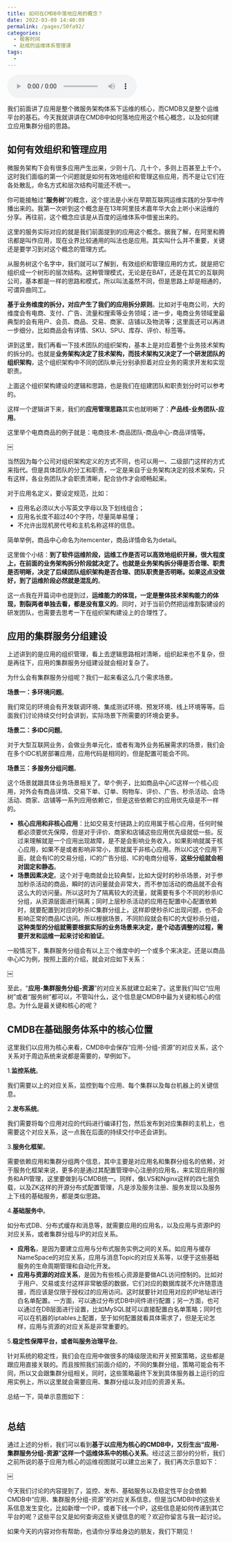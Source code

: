 ```yaml
---
title: 如何在CMDB中落地应用的概念？
date: 2022-03-09 14:40:09
permalink: /pages/50fa92/
categories:
  - 极客时间
  - 赵成的运维体系管理课
tags:
  - 
---
```

<audio title="08.如何在CMDB中落地应用的概念？" src="https://static001.geekbang.org/resource/audio/c8/f7/c82478782d1b0a67f936d07ac55ea8f7.mp3" controls="controls"></audio> 
<p>我们前面讲了应用是整个微服务架构体系下运维的核心，而CMDB又是整个运维平台的基石。今天我就讲讲在CMDB中如何落地应用这个核心概念，以及如何建立应用集群分组的思路。</p>
<h2>如何有效组织和管理应用</h2>
<p>微服务架构下会有很多应用产生出来，少则十几、几十个，多则上百甚至上千个。这时我们面临的第一个问题就是如何有效地组织和管理这些应用，而不是让它们在各处散乱，命名方式和层次结构可能还不统一。</p>
<p>你可能接触过“<strong>服务树</strong>”的概念，这个提法是小米在早期互联网运维实践的分享中传播出来的。我第一次听到这个概念是在13年阿里技术嘉年华大会上听小米运维的分享。再往前，这个概念应该是从百度的运维体系中借鉴出来的。</p>
<p>这里的服务实际对应的就是我们前面提到的应用这个概念。据我了解，在阿里和腾讯都是叫作应用，现在业界比较通用的叫法也是应用。其实叫什么并不重要，关键还是要学习到对这个概念的管理方式。</p>
<p>从服务树这个名字中，我们就可以了解到，有效组织和管理应用的方式，就是把它组织成一个树形的层次结构。这种管理模式，无论是在BAT，还是在其它的互联网公司，基本都是一样的思路和模式，所以叫法虽然不同，但是思路上却是相通的，可谓异曲同工。</p>
<p><strong>基于业务维度的拆分，对应产生了我们的应用拆分原则</strong>。比如对于电商公司，大的维度会有电商、支付、广告、流量和搜索等业务领域；进一步，电商业务领域里最典型的会有用户、会员、商品、交易、商家、店铺以及物流等；这里面还可以再进一步细分，比如商品会有详情、SKU、SPU、库存、评价、标签等。</p>
<p>讲到这里，我们再看一下技术团队的组织架构，基本上是对应着整个业务技术架构的拆分的。也就是<strong>业务架构决定了技术架构，而技术架构又决定了一个研发团队的组织架构</strong>，这个组织架构中不同的团队单元分别承担着对应业务的需求开发和实现职责。</p>
<p>上面这个组织架构建设的逻辑和思路，也是我们在组建团队和职责划分时可以参考的。</p>
<!-- [[[read_end]]] -->
<p>这样一个逻辑讲下来，我们的<strong>应用管理思路</strong>其实也就明晰了：<strong>产品线-业务团队-应用</strong>。</p>
<p>这里举个电商商品的例子就是：电商技术-商品团队-商品中心-商品详情等。</p>
<p>￼<img src="https://static001.geekbang.org/resource/image/51/ab/517948c6d93d9818f4d3bab69ba87bab.jpg" alt="" /></p>
<p>当然因为每个公司对组织架构定义的方式不同，也可以用一、二级部门这样的方式来指代。但是具体团队的分工和职责，一定是来自于业务架构决定的技术架构，只有这样，各业务团队才会职责清晰，配合协作才会顺畅起来。</p>
<p>对于应用名定义，要设定规范，比如：</p>
<ul>
<li>应用名必须以大小写英文字母以及下划线组合；</li>
<li>应用名长度不超过40个字符，尽量简单易懂；</li>
<li>不允许出现机房代号和主机名称这样的信息。</li>
</ul>
<p>简单举例，商品中心命名为itemcenter，商品详情命名为detail。</p>
<p>这里做个小结：<strong>到了软件运维阶段，运维工作是否可以高效地组织开展，很大程度上，在前面的业务架构拆分阶段就决定了。也就是业务架构拆分得是否合理、职责是否明晰，决定了后续团队组织架构是否合理、团队职责是否明晰。如果这点没做好，到了运维阶段必然就是混乱的</strong>。</p>
<p>这一点我在开篇词中也提到过，<strong>运维能力的体现，一定是整体技术架构能力的体现，割裂两者单独去看，都是没有意义的</strong>。同时，对于当前仍然把运维割裂建设的研发团队，也需要去思考一下在组织架构建设上的合理性了。</p>
<h2>应用的集群服务分组建设</h2>
<p>上述讲到的是应用的组织管理，看上去逻辑思路相对清晰，组织起来也不复杂，但是再往下，应用的集群服务分组建设就会相对复杂了。</p>
<p>为什么会有集群服务分组呢？我们一起来看这么几个需求场景。</p>
<p><strong>场景一：多环境问题</strong>。</p>
<p>我们常见的环境会有开发联调环境、集成测试环境、预发环境、线上环境等等。后面我们讨论持续交付时会讲到，实际场景下所需要的环境会更多。</p>
<p><strong>场景二：多IDC问题</strong>。</p>
<p>对于大型互联网业务，会做业务单元化，或者有海外业务拓展需求的场景，我们会在多个IDC机房部署应用，应用代码是相同的，但是配置可能会不同。</p>
<p><strong>场景三：多服务分组问题</strong>。</p>
<p>这个场景就跟具体业务场景相关了。举个例子，比如商品中心IC这样一个核心应用，对外会有商品详情、交易下单、订单、购物车、评价、广告、秒杀活动、会场活动、商家、店铺等一系列应用依赖它，但是这些依赖它的应用优先级是不一样的。</p>
<ul>
<li><strong>核心应用和非核心应用</strong>：比如交易支付链路上的应用属于核心应用，任何时候都必须要优先保障，但是对于评价、商家和店铺这些应用优先级就低一些。反过来理解就是一个应用出现故障，是不是会影响业务收入，如果影响就属于核心应用，如果不是或者影响非常小，那就属于非核心应用。所以IC这个应用下面，就会有IC的交易分组，IC的广告分组、IC的电商分组等，<strong>这些分组就会相对固定和静态</strong>。</li>
<li><strong>场景因素决定</strong>。这个对于电商就会比较典型，比如大促时的秒杀场景，对于参加秒杀活动的商品，瞬时的访问量就会非常大，而不参加活动的商品就不会有这么大的访问量。所以这时为了隔离较大的流量，就需要有多个不同的秒杀IC分组，从资源层面进行隔离；同时上层秒杀活动的应用在配置中心配置依赖时，就要配置到对应的秒杀IC集群分组上，这样即使秒杀IC出现问题，也不会影响正常的商品IC访问。所以根据场景，不同阶段就会有IC的大促秒杀分组，<strong>这种类型的分组就需要根据实际的业务场景来决定，是个动态调整的过程，需要开发和运维一起来讨论和验证</strong>。</li>
</ul>
<p>一般情况下，集群服务分组会有以上三个维度中的一个或多个来决定。还是以商品中心IC为例，按照上面的介绍，就会对应如下关系：</p>
<p><img src="https://static001.geekbang.org/resource/image/03/98/035dfa554ab4799e625f84eb52ab7d98.jpg" alt="" /><br />
￼</p>
<p>至此，“<strong>应用-集群服务分组-资源</strong>”的对应关系就建立起来了。这里我们叫它“应用树”或者“服务树”都可以，不管叫什么，这个信息是CMDB中最为关键和核心的信息。为什么是最关键和核心的呢？</p>
<h2>CMDB在基础服务体系中的核心位置</h2>
<p>这里我们以应用为核心来看，CMDB中会保存“应用-分组-资源”的对应关系，这个关系对于周边系统来说都是需要的，举例如下。</p>
<p>1.<strong>监控系统</strong>。</p>
<p>我们需要以上的对应关系，监控到每个应用、每个集群以及每台机器上的关键信息。</p>
<p>2.<strong>发布系统</strong>。</p>
<p>我们需要将每个应用对应的代码进行编译打包，然后发布到对应集群的主机上，也需要这个对应关系，这一点我在后面的持续交付中还会讲到。</p>
<p>3.<strong>服务化框架</strong>。</p>
<p>需要依赖应用和集群分组两个信息，其中主要是对应用名和集群分组名的依赖，对于服务化框架来说，更多的是通过其配置管理中心注册的应用名，来实现应用的服务和API管理，这里要做到与CMDB统一。同样，像LVS和Nginx这样的四七层负载，以及ZK这样的开源分布式配置管理，凡是涉及服务注册、服务发现以及服务上下线的基础服务，都是类似思路。</p>
<p>4.<strong>基础服务中</strong>。</p>
<p>如分布式DB、分布式缓存和消息等，就需要应用的应用名，以及应用与资源IP的对应关系，或者集群分组与IP的对应关系。</p>
<ul>
<li><strong>应用名</strong>，是因为要建立应用与分布式服务实例之间的关系。如应用与缓存NameSpace的对应关系，应用与消息Topic的对应关系等，以便于这些基础服务的生命周期管理和自动化开发。</li>
<li><strong>应用与资源的对应关系</strong>，是因为有些核心资源是要做ACL访问控制的。比如对于用户、交易或支付这样非常敏感的数据，它们对应的数据库就不允许随意连接，而应该是仅限于授权过的应用访问。这时就要针对应用对应的IP地址进行白名单配置。一方面，可以通过分布式DB中间件进行配置；另一方面，也可以通过在DB层面进行设置，比如MySQL就可以直接配置白名单策略；同时也可以在机器的iptables上配置，至于如何配置就看具体需求了，但是无论怎样，应用与资源的对应关系是非常重要的。</li>
</ul>
<p>5.<strong>稳定性保障平台，或者叫服务治理平台</strong>。</p>
<p>针对系统的稳定性，我们会在应用中做很多的降级限流和开关预案策略，这些都是跟应用直接关联的。而且按照我们前面介绍的，不同的集群分组，策略可能会有不同，所以又会跟集群分组相关。同时，这些策略最终下发到具体服务器上运行的应用实例上，所以这里就会需要应用、集群分组以及对应的资源关系。</p>
<p>总结一下，简单示意图如下：</p>
<p><img src="https://static001.geekbang.org/resource/image/73/fe/7351b5e3b985d76c9e85875472c625fe.jpg" alt="" /></p>
<h2>总结</h2>
<p>通过上述的分析，我们可以看到<strong>基于以应用为核心的CMDB中，又衍生出“应用-集群服务分组-资源”这样一个运维体系中的核心关系</strong>。经过这三部分的分析，我们之前所说的基于应用为核心的运维视图就可以建立出来了，我们再次示意如下：</p>
<p>￼<br />
<img src="https://static001.geekbang.org/resource/image/10/6f/1028e2a9fdd0ab316a2893c6ee5d1e6f.jpg" alt="" /></p>
<p>今天我们讨论的内容提到了，监控、发布、基础服务以及稳定性平台会依赖CMDB中“应用、集群服务分组-资源”的对应关系信息，但是当CMDB中的这些关系信息发生变化，比如新增一个IP，或者下线一个IP，这些信息是如何传递到其它平台的呢？这些平台又是如何查询这些关键信息的呢？欢迎你留言与我一起讨论。</p>
<p>如果今天的内容对你有帮助，也请你分享给身边的朋友，我们下期见！</p>
<p></p>
